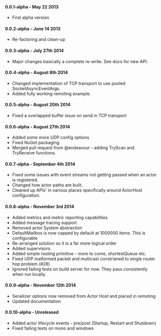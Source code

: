 #### 0.0.1-alpha - May 22 2013
* First alpha version

#### 0.0.2-alpha - June 14 2013
* Re-factoring and clean-up

#### 0.0.3-alpha - July 27th 2014
* Major changes basically a complete re-write. See docs for new API.

#### 0.0.4-alpha - August 8th 2014
* Changed implementation of TCP transport to use pooled SocketAsyncEventArgs.
* Added fully working remoting example.

#### 0.0.5-alpha - August 20th 2014
* Fixed a overlapped buffer issue on send in TCP transport

#### 0.0.6-alpha - August 27th 2014
* Added some more UDP config options
* Fixed NuGet packaging.
* Merged pull request from @endeavour - adding TryScan and TryReceive functions.

#### 0.0.7-alpha - September 4th 2014
* Fixed some issues with event streams not getting passed when an actor is registered.
* Changed how actor paths are built.
* Cleaned up APIs' in various places specifically around ActorHost configuration.

#### 0.0.8-alpha - November 3rd 2014
* Added metrics and metric reporting capabilities
* Added message tracing support.
* Removed actor System abstraction
* DefaultMailbox is now capped by default at 1000000 items. This is configurable
* Re-arranged solution so it is a far more logical order
* Added supervisors.
* Added simple routing primitive - more to come, shortestQueue etc. 
* Fixed UDP malformed packet and multicast constrianed to single router hop problem (#28)
* Ignored failing tests on build server for now. They pass consistently when run locally.

#### 0.0.9-alpha - November 12th 2014
* Serailizer options now removed from Actor Host and placed in remoting
* Updated documentation

#### 0.0.10-alpha - Unreleased
* Added actor lifecycle events - pre/post (Startup, Restart and Shutdown)
* Fixed failing tests on mono and windows
